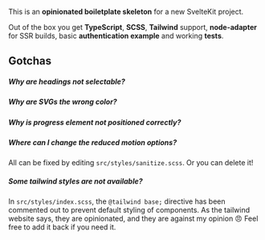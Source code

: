 This is an **opinionated boiletplate skeleton** for a new SvelteKit project.

Out of the box you get **TypeScript**, **SCSS**, **Tailwind** support, **node-adapter** for SSR builds, basic **authentication example** and working **tests**.

## Gotchas

##### Why are headings not selectable?

##### Why are SVGs the wrong color?

##### Why is progress element not positioned correctly?

##### Where can I change the reduced motion options?

All can be fixed by editing `src/styles/sanitize.scss`. Or you can delete it!

##### Some tailwind styles are not available?

In `src/styles/index.scss`, the `@tailwind base;` directive has been commented out to prevent default styling of components. As the tailwind website says, they are opinionated, and they are against my opinion 😠 Feel free to add it back if you need it.
